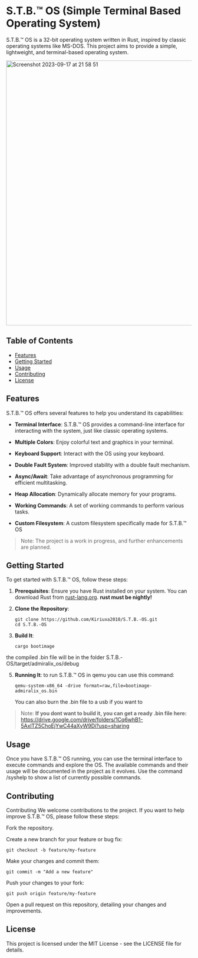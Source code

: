 # S.T.B.™ OS (Simple Terminal Based Operating System)

S.T.B.™ OS is a 32-bit operating system written in Rust, inspired by classic operating systems like MS-DOS. This project aims to provide a simple, lightweight, and terminal-based operating system.

<img width="719" alt="Screenshot 2023-09-17 at 21 58 51" src="https://github.com/Kiriuxa2010/S.T.B.-OS/assets/71524929/78e5d5f4-b337-496d-9d60-3d1f39ba8737">

## Table of Contents
- [Features](#features)
- [Getting Started](#getting-started)
- [Usage](#usage)
- [Contributing](#contributing)
- [License](#license)

## Features
S.T.B.™ OS offers several features to help you understand its capabilities:

* **Terminal Interface**: S.T.B.™ OS provides a command-line interface for interacting with the system, just like classic operating systems.

* **Multiple Colors**: Enjoy colorful text and graphics in your terminal.

* **Keyboard Support**: Interact with the OS using your keyboard.

* **Double Fault System**: Improved stability with a double fault mechanism.

* **Async/Await**: Take advantage of asynchronous programming for efficient multitasking.

* **Heap Allocation**: Dynamically allocate memory for your programs.

* **Working Commands**: A set of working commands to perform various tasks.

*  **Custom Filesystem**: A custom filesystem specifically made for S.T.B.™ OS

> Note: The project is a work in progress, and further enhancements are planned.

## Getting Started
To get started with S.T.B.™ OS, follow these steps:

1. **Prerequisites**: Ensure you have Rust installed on your system. You can download Rust from [rust-lang.org](https://www.rust-lang.org/).
   **rust must be nightly!**

3. **Clone the Repository**:
   ```shell
   git clone https://github.com/Kiriuxa2010/S.T.B.-OS.git
   cd S.T.B.-OS
4. **Build It**:
   ```shell
   cargo bootimage
the compiled .bin file will be in the folder S.T.B.-OS/target/admiralix_os/debug

5. **Running It**:
   to run S.T.B.™ OS in qemu you can use this command:
   ```shell
   qemu-system-x86_64 -drive format=raw,file=bootimage-admiralix_os.bin
   ```
   You can also burn the .bin file to a usb if you want to

> Note: **If you dont want to build it, you can get a ready .bin file here:**
https://drive.google.com/drive/folders/1Cq6whB1-5AxlTZ5ChoEjYwC44aXyW9Di?usp=sharing

## Usage
Once you have S.T.B.™ OS running, you can use the terminal interface to execute commands and explore the OS. The available commands and their usage will be documented in the project as it evolves.
Use the command /syshelp to show a list of currently possible commands.


## Contributing
Contributing
We welcome contributions to the project. If you want to help improve S.T.B.™ OS, please follow these steps:

Fork the repository.

Create a new branch for your feature or bug fix:
```shell
git checkout -b feature/my-feature
````
Make your changes and commit them:
```shell
git commit -m "Add a new feature"
```
Push your changes to your fork:
```shell
git push origin feature/my-feature
```
Open a pull request on this repository, detailing your changes and improvements.

## License
This project is licensed under the MIT License - see the LICENSE file for details.
